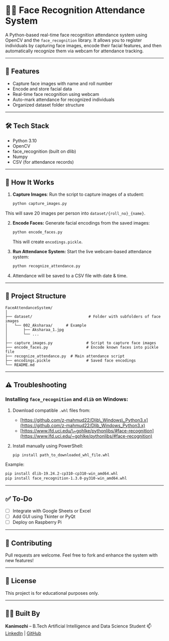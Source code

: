 # 🧑‍🏫 Face Recognition Attendance System

A Python-based real-time face recognition attendance system using OpenCV and the `face_recognition` library. It allows you to register individuals by capturing face images, encode their facial features, and then automatically recognize them via webcam for attendance tracking.

---

## 📌 Features

- Capture face images with name and roll number
- Encode and store facial data
- Real-time face recognition using webcam
- Auto-mark attendance for recognized individuals
- Organized dataset folder structure

---

## 🛠 Tech Stack

- Python 3.10
- OpenCV
- face_recognition (built on dlib)
- Numpy
- CSV (for attendance records)

---

## 🚀 How It Works

1. **Capture Images**:
   Run the script to capture images of a student:
   ```bash
   python capture_images.py
   ````

This will save 20 images per person into `dataset/{roll_no}_{name}`.

2. **Encode Faces:**
   Generate facial encodings from the saved images:

   ```bash
   python encode_faces.py
   ```

   This will create `encodings.pickle`.

3. **Run Attendance System:**
   Start the live webcam-based attendance system:

   ```bash
   python recognize_attendance.py
   ```

4. Attendance will be saved to a CSV file with date & time.

---

## 📂 Project Structure

```
FaceAttendanceSystem/
│
├── dataset/                         # Folder with subfolders of face images
│   └── 002_Aksharaa/      # Example
│       ├── Aksharaa_1.jpg
│       └── ...
│
├── capture_images.py               # Script to capture face images
├── encode_faces.py                 # Encode known faces into pickle file
├── recognize_attendance.py  # Main attendance script
├── encodings.pickle                # Saved face encodings
└── README.md
```

---

## ⚠️ Troubleshooting

### Installing `face_recognition` and `dlib` on Windows:

1. Download compatible `.whl` files from:

   * [https://github.com/z-mahmud22/Dlib\_Windows\_Python3.x](https://github.com/z-mahmud22/Dlib_Windows_Python3.x)
   * [https://www.lfd.uci.edu/\~gohlke/pythonlibs/#face-recognition](https://www.lfd.uci.edu/~gohlke/pythonlibs/#face-recognition)

2. Install manually using PowerShell:

   ```bash
   pip install path_to_downloaded_whl_file.whl
   ```

Example:

```bash
pip install dlib-19.24.2-cp310-cp310-win_amd64.whl
pip install face_recognition-1.3.0-py310-win_amd64.whl
```

---

## ✅ To-Do

* [ ] Integrate with Google Sheets or Excel
* [ ] Add GUI using Tkinter or PyQt
* [ ] Deploy on Raspberry Pi

---

## 🤝 Contributing

Pull requests are welcome. Feel free to fork and enhance the system with new features!

---

## 📜 License

This project is for educational purposes only.

---

## 🙋‍♀️ Built By

**Kanimozhi** – B.Tech Artificial Intelligence and Data Science Student
📫 [LinkedIn](https://www.linkedin.com/in/kanimozhi-kathirvel) | [GitHub](https://github.com/its-kanii)

